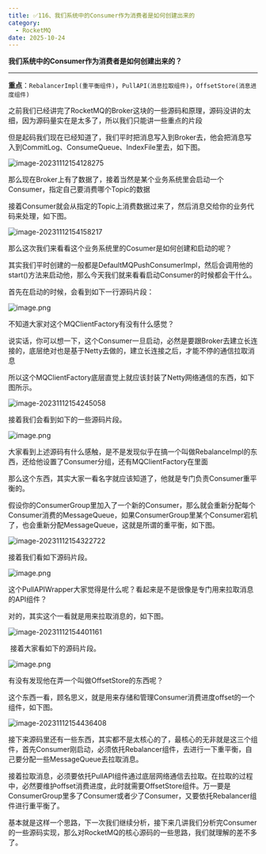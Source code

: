 ```yaml
---
title: ✅116、我们系统中的Consumer作为消费者是如何创建出来的
category:
  - RocketMQ
date: 2025-10-24
---
```



**我们系统中的Consumer作为消费者是如何创建出来的？**

---

**重点**：`RebalancerImpl(重平衡组件)`，`PullAPI(消息拉取组件)`，`OffsetStore(消息进度组件)`

之前我们已经讲完了RocketMQ的Broker这块的一些源码和原理，源码没讲的太细，因为源码量实在是太多了，所以我们只能讲一些重点的片段

但是起码我们现在已经知道了，我们平时把消息写入到Broker去，他会把消息写入到CommitLog、ConsumeQueue、IndexFile里去，如下图。

![image-20231112154128275](https://study-images.oss-cn-beijing.aliyuncs.com/img/RocketMQ/202311/202311121541362.png)

那么现在Broker上有了数据了，接着当然是某个业务系统里会启动一个Consumer，指定自己要消费哪个Topic的数据

接着Consumer就会从指定的Topic上消费数据过来了，然后消息交给你的业务代码来处理，如下图。

![image-20231112154158217](https://study-images.oss-cn-beijing.aliyuncs.com/img/RocketMQ/202311/202311121541269.png)

那么这次我们来看看这个业务系统里的Cosumer是如何创建和启动的呢？

其实我们平时创建的一般都是DefaultMQPushConsumerImpl，然后会调用他的start()方法来启动他，那么今天我们就来看看启动Consumer的时候都会干什么。

首先在启动的时候，会看到如下一行源码片段：

![image.png](https://study-images.oss-cn-beijing.aliyuncs.com/img/RocketMQ/202311/202311121542905.png)

不知道大家对这个MQClientFactory有没有什么感觉？

说实话，你可以想一下，这个Consumer一旦启动，必然是要跟Broker去建立长连接的，底层绝对也是基于Netty去做的，建立长连接之后，才能不停的通信拉取消息

所以这个MQClientFactory底层直觉上就应该封装了Netty网络通信的东西，如下图所示。

![image-20231112154245058](https://study-images.oss-cn-beijing.aliyuncs.com/img/RocketMQ/202311/202311121542269.png)

接着我们会看到如下的一些源码片段。

![image.png](https://study-images.oss-cn-beijing.aliyuncs.com/img/RocketMQ/202311/202311121542707.png)

大家看到上述源码有什么感触，是不是发现似乎在搞一个叫做RebalanceImpl的东西，还给他设置了Consumer分组，还有MQClientFactory在里面

那么这个东西，其实大家一看名字就应该知道了，他就是专门负责Consumer重平衡的。

假设你的ConsumerGroup里加入了一个新的Consumer，那么就会重新分配每个Consumer消费的MessageQueue，如果ConsumerGroup里某个Consumer宕机了，也会重新分配MessageQueue，这就是所谓的重平衡，如下图。

![image-20231112154322722](https://study-images.oss-cn-beijing.aliyuncs.com/img/RocketMQ/202311/202311121543776.png)

接着我们看如下源码片段。

![image.png](https://study-images.oss-cn-beijing.aliyuncs.com/img/RocketMQ/202311/202311121543221.png)

这个PullAPIWrapper大家觉得是什么呢？看起来是不是很像是专门用来拉取消息的API组件？

对的，其实这个一看就是用来拉取消息的，如下图。

![image-20231112154401161](https://study-images.oss-cn-beijing.aliyuncs.com/img/RocketMQ/202311/202311121544220.png)

​     接着大家看如下的源码片段。

![image.png](https://study-images.oss-cn-beijing.aliyuncs.com/img/RocketMQ/202311/202311121544371.png)

有没有发现他在弄一个叫做OffsetStore的东西呢？

这个东西一看，顾名思义，就是用来存储和管理Consumer消费进度offset的一个组件，如下图。

![image-20231112154436408](https://study-images.oss-cn-beijing.aliyuncs.com/img/RocketMQ/202311/202311121544471.png)

接下来源码里还有一些东西，其实都不是太核心的了，最核心的无非就是这三个组件，首先Consumer刚启动，必须依托Rebalancer组件，去进行一下重平衡，自己要分配一些MessageQueue去拉取消息。

接着拉取消息，必须要依托PullAPI组件通过底层网络通信去拉取。在拉取的过程中，必然要维护offset消费进度，此时就需要OffsetStore组件。万一要是ConsumerGroup里多了Consumer或者少了Consumer，又要依托Rebalancer组件进行重平衡了。

基本就是这样一个思路，下一次我们继续分析，接下来几讲我们分析完Consumer的一些源码实现，那么对RocketMQ的核心源码的一些思路，我们就理解的差不多了。

